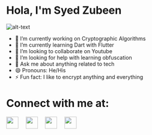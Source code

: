 # Hola, I'm Syed Zubeen

![alt-text](https://media.giphy.com/media/26u4nJPf0JtQPdStq/giphy.gif)

- 🔭 I’m currently working on Cryptographic Algorithms
- 🌱 I’m currently learning Dart with Flutter
- 👯 I’m looking to collaborate on Youtube
- 🤔 I’m looking for help with learning obfuscation
- 💬 Ask me about anything related to tech
- 😄 Pronouns: He/His
- ⚡ Fun fact: I like to encrypt anything and everything 


# Connect with me at:
[<img height="32" width="32" src="https://cdn.jsdelivr.net/npm/simple-icons@v3/icons/facebook.svg" />][Facebook]&nbsp;&nbsp;&nbsp;&nbsp;
[<img height="32" width="32" src="https://cdn.jsdelivr.net/npm/simple-icons@v3/icons/linkedin.svg" />][Linkedin]&nbsp;&nbsp;&nbsp;&nbsp;
[<img height="32" width="32" src="https://cdn.jsdelivr.net/npm/simple-icons@v3/icons/twitter.svg" />][Twitter]&nbsp;&nbsp;&nbsp;&nbsp;
[<img height="32" width="32" src="https://cdn.jsdelivr.net/npm/simple-icons@v3/icons/instagram.svg" />][Instagram]&nbsp;&nbsp;&nbsp;


[Facebook]: https://www.facebook.com/syed.zubeen
[Linkedin]: https://www.linkedin.com/in/syedzubeen/
[Twitter]: https://twitter.com/ZubeenSyed
[Instagram]: https://www.instagram.com/zubeensyed
